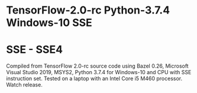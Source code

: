 # TensorFlow-2.0-rc Python-3.7.4 Windows-10 SSE
# SSE - SSE4
Compiled from TensorFlow 2.0-rc source code using Bazel 0.26, Microsoft Visual Studio 2019, MSYS2, Python 3.7.4 for Windows-10 and CPU with SSE instruction set. Tested on a laptop with an Intel Core i5 M460 processor.
Watch release.
